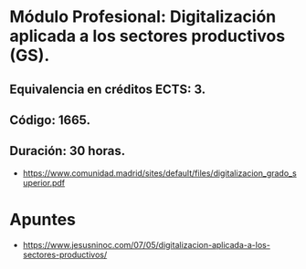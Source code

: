 # Módulo Profesional: Digitalización aplicada a los sectores productivos (GS).
## Equivalencia en créditos ECTS: 3.
## Código: 1665.
## Duración: 30 horas.
* https://www.comunidad.madrid/sites/default/files/digitalizacion_grado_superior.pdf

# Apuntes
* https://www.jesusninoc.com/07/05/digitalizacion-aplicada-a-los-sectores-productivos/
